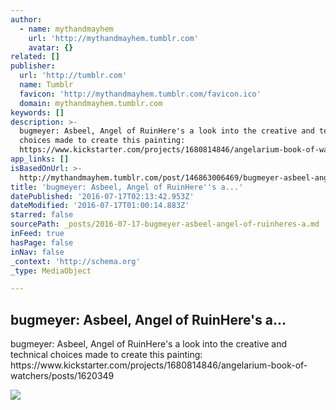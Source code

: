 ```yaml
---
author:
  - name: mythandmayhem
    url: 'http://mythandmayhem.tumblr.com'
    avatar: {}
related: []
publisher:
  url: 'http://tumblr.com'
  name: Tumblr
  favicon: 'http://mythandmayhem.tumblr.com/favicon.ico'
  domain: mythandmayhem.tumblr.com
keywords: []
description: >-
  bugmeyer: Asbeel, Angel of RuinHere's a look into the creative and technical
  choices made to create this painting:
  https://www.kickstarter.com/projects/1680814846/angelarium-book-of-watchers/posts/1620349
app_links: []
isBasedOnUrl: >-
  http://mythandmayhem.tumblr.com/post/146863006469/bugmeyer-asbeel-angel-of-ruinheres-a-look-into
title: 'bugmeyer: Asbeel, Angel of RuinHere''s a...'
datePublished: '2016-07-17T02:13:42.953Z'
dateModified: '2016-07-17T01:00:14.883Z'
starred: false
sourcePath: _posts/2016-07-17-bugmeyer-asbeel-angel-of-ruinheres-a.md
inFeed: true
hasPage: false
inNav: false
_context: 'http://schema.org'
_type: MediaObject

---
```

<article style=""><h1>bugmeyer: Asbeel, Angel of RuinHere's a...</h1><p>bugmeyer: Asbeel, Angel of RuinHere's a look into the creative and technical choices made to create this painting: https://www.kickstarter.com/projects/1680814846/angelarium-book-of-watchers/posts/1620349</p><img src="http://65.media.tumblr.com/c67b796f793eadd16968516a4205adaf/tumblr_o9qy2dbzwd1sucxmto1_1280.jpg" /></article>